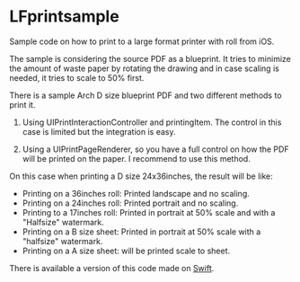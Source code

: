 LFprintsample
=============

Sample code on how to print to a large format printer with roll from iOS. 

The sample is considering the source PDF as a blueprint. It tries to minimize the amount of waste paper by rotating the drawing and in case scaling is needed, it tries to scale to 50% first.

There is a sample Arch D size blueprint PDF and two different methods to print it.

1. Using UIPrintInteractionController and printingItem. The control in this case is limited but the integration is easy.

2. Using a UIPrintPageRenderer, so you have a full control on how the PDF will be printed on the paper. I recommend to use this method. 

On this case when printing a D size 24x36inches, the result will be like:

* Printing on a 36inches roll: Printed landscape and no scaling.
* Printing on a 24inches roll: Printed portrait and no scaling.
* Printing to a 17inches roll: Printed in portrait at 50% scale and with a "Halfsize" watermark.
* Printing on a B size sheet: Printed in portrait at 50% scale with a "halfsize" watermark.
* Printing on a A size sheet: will be printed scale to sheet.


There is available a version of this code made on [Swift](http://github/jsanchezbcn/LFprintsampleSwift). 






